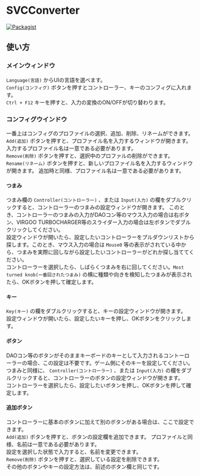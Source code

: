# SVCConverter
[![Packagist](https://img.shields.io/packagist/l/doctrine/orm.svg)](LICENSE)

## 使い方

### メインウィンドウ
`Language(言語)` からUIの言語を選べます。  
`Config(コンフィグ)` ボタンを押すとコントローラー、キーのコンフィグに入れます。  
`Ctrl + F12` キーを押すと、入力の変換のON/OFFが切り替わります。  

### コンフィグウインドウ
一番上はコンフィグのプロファイルの選択、追加、削除、リネームができます。  
`Add(追加)` ボタンを押すと、プロファイル名を入力するウィンドウが開きます。
入力するプロファイル名は一意である必要があります。  
`Remove(削除)` ボタンを押すと、選択中のプロファルの削除ができます。  
`Rename(リネーム)` ボタンを押すと、新しいプロファイル名を入力するウィンドウが開きます。
追加時と同様、プロファイル名は一意である必要があります。  

#### つまみ
つまみ欄の `Controller(コントローラー)` 、または `Input(入力)` の欄をダブルクリックすると、コントローラーのつまみの設定ウィンドウが開きます。
このとき、コントローラーのつまみの入力がDAOコン等のマウス入力の場合は右ボタン、VIRGOO TURBOCHARGER等のスライダー入力の場合は左ボタンでダブルクリックしてください。  
設定ウィンドウが開いたら、設定したいコントローラーをプルダウンリストから探します。このとき、マウス入力の場合は `Mouse0` 等の表示がされている中から、つまみを実際に回しながら設定したいコントローラーがどれか探し当ててください。  
コントローラーを選択したら、しばらくつまみを右に回してください。`Most turned knob(一番回されたつまみ)` の横に種類や向きを検知したつまみが表示されたら、OKボタンを押して確定します。  

#### キー
`Key(キー)` の欄をダブルクリックすると、キーの設定ウィンドウが開きます。  
設定ウィンドウが開いたら、設定したいキーを押し、OKボタンをクリックします。  

#### ボタン
DAOコン等のボタンがそのままキーボードのキーとして入力されるコントーローラーの場合、この設定は不要です。ゲーム側にそのキーを設定してください。  
つまみと同様に、 `Controller(コントローラー)` 、または `Input(入力)` の欄をダブルクリックすると、コントローラーのボタンの設定ウィンドウが開きます。  
コントローラーを選択したら、設定したいボタンを押し、OKボタンを押して確定します。  

#### 追加ボタン
コントローラーに基本のボタンに加えて別のボタンがある場合は、ここで設定できます。  
`Add(追加)` ボタンを押すと、ボタンの設定欄を追加できます。
プロファイルと同様、名前は一意である必要があります。  
設定を選択した状態で入力すると、名前を変更できます。  
`Remove(削除)` ボタンを押すと、選択している設定を削除できます。  
その他のボタンやキーの設定方法は、前述のボタン欄と同じです。  
